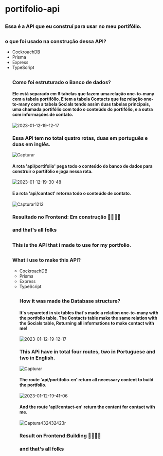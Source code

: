 # portifolio-api

##

### Essa é a API que eu construí para usar no meu portifólio.

##

### o que foi usado na construção dessa API?

<ul>
  <li>CockroachDB</li>
  <li>Prisma</li>
  <li>Express</li>
  <li>TypeScript</li
</ul>

##

### Como foi estruturado o Banco de dados?

#### Ele está separado em 6 tabelas que fazem uma relação one-to-many com a tabela portifólio. E tem a tabela Contacts que faz relação one-to-many com a tabela Socials tendo assim duas tabelas principais, uma chamada portifólio com todo o conteúdo do portifólio, e a outra com informações de contato.

![2023-01-12-19-12-17](https://user-images.githubusercontent.com/103784814/212191285-0eaecb27-ac32-4a5f-92a4-60dc845b70ef.gif)

### Essa API tem no total quatro rotas, duas em português e duas em inglês.

![Capturar](https://user-images.githubusercontent.com/103784814/212193144-99a7f2c5-57c3-430f-a538-1b0a284a91c9.JPG)

#### A rota 'api/portifolio' pega todo o conteúdo do banco de dados para construir o portifólio e joga nessa rota.

![2023-01-12-19-30-48](https://user-images.githubusercontent.com/103784814/212193660-bb7a1143-e9cc-4097-a1fc-48a32752edc0.gif)

#### E a rota 'api/contact' retorna todo o conteúdo de contato.

![Capturar1212](https://user-images.githubusercontent.com/103784814/212193906-d21e4874-a7a2-4699-beb1-d9a482cc25a6.JPG)

### Resultado no Frontend: Em construção 🚧👷🏽‍♂️

### and that's all folks

##

### This is the API that i made to use for my portfolio.

##

### What i use to make this API?

<ul>
  <li>CockroachDB</li>
  <li>Prisma</li>
  <li>Express</li>
  <li>TypeScript</li
</ul>

##

### How it was made the Database structure?

#### It's separeted in six tables that's made a relation one-to-many with the portfolio table. The Contacts table make the same relation with the Socials table, Returning all informations to make contact with me!

![2023-01-12-19-12-17](https://user-images.githubusercontent.com/103784814/212191285-0eaecb27-ac32-4a5f-92a4-60dc845b70ef.gif)

### This APi have in total four routes, two in Portuguese and two in English.

![Capturar](https://user-images.githubusercontent.com/103784814/212193144-99a7f2c5-57c3-430f-a538-1b0a284a91c9.JPG)

#### The route 'api/portifolio-en' return all necessary content to build the portfolio.

![2023-01-12-19-41-06](https://user-images.githubusercontent.com/103784814/212195581-d051b451-47ce-4536-9068-d26555c8d753.gif)

#### And the route 'api/contact-en' return the content for contact with me.


![Captura432432423r](https://user-images.githubusercontent.com/103784814/212195756-05e8e1fe-f783-4ef3-8241-566e68d96792.JPG)

### Result on Frontend:Building 🚧👷🏽‍♂️

### and that's all folks
